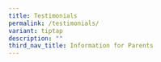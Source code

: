 ```yaml
---
title: Testimonials
permalink: /testimonials/
variant: tiptap
description: ""
third_nav_title: Information for Parents
---
```

